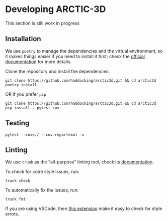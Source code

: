 # Developing ARCTIC-3D

This section is still work in progress

## Installation

We use `poetry` to manage the dependencies and the virtual environment, so it makes things easier if you need to install it first; check the [official documentation](https://python-poetry.org/docs/#installation) for more details.

Clone the repository and install the dependencies:

```text
git clone https://github.com/haddocking/arctic3d.git && cd arctic3d
poetry install
```

OR if you prefer `pip`

```text
git clone https://github.com/haddocking/arctic3d.git && cd arctic3d
pip install . pytest-cov
```

## Testing

```text
pytest --cov=./ --cov-report=xml -v
```

## Linting

We use `trunk` as the "all-purpose" linting tool, check its [documentation](https://docs.trunk.io/docs/install).

To check for code style issues, run:

```text
trunk check
```

To automatically fix the issues, run:

```text
trunk fmt
```

If you are using VSCode, then [this extension](https://marketplace.visualstudio.com/items?itemName=Trunk.io) make it easy to check for style errors.
